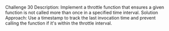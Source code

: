 Challenge 30
Description:
Implement a throttle function that ensures a given function is not called more than once in a specified time interval.
Solution Approach:
Use a timestamp to track the last invocation time and prevent calling the function if it's within the throttle interval.